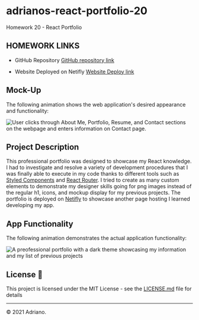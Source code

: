 # adrianos-react-portfolio-20

Homework 20 - React Portfolio

## HOMEWORK LINKS

- GitHub Repository [GitHub repository link](https://github.com/AdrianoArmen/adrianos-weather-dashboard-6)

- Website Deployed on Netifly [Website Deploy link](https://determined-volhard-b649b0.netlify.app/)

## Mock-Up

The following animation shows the web application's desired appearance and functionality:

![User clicks through About Me, Portfolio, Resume, and Contact sections on the webpage and enters information on Contact page.](./readmeimg/20-react-homework-demo-01.gif)

## Project Description

This professional portfolio was designed to showcase my React knowledge. I had to investigate and resolve a variety of development procedures that I was finally able to execute in my code thanks to different tools such as [Styled Components](https://styled-components.com/) and [React Router](https://reactrouter.com/web/api/Link). I tried to create as many custom elements to demonstrate my designer skills going for png images instead of the regular h1, icons, and mockup display for my previous projects. The portfolio is deployed on [Netifly](https://www.netlify.com/) to showcase another page hosting I learned developing my app.

## App Functionality

The following animation demonstrates the actual application functionality:

![A preofessional portfolio with a dark theme showcasing my information and my list of previous projects](./readmeimg/appfunctionality.gif)

## License 📄

This project is licensed under the MIT License - see the [LICENSE.md](LICENSE.md) file for details

---

© 2021 Adriano.
